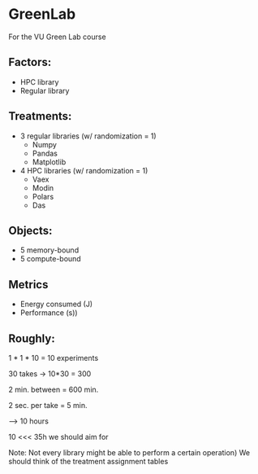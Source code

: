# GreenLab
For the VU Green Lab course

## Factors:
- HPC library
- Regular library
## Treatments:
- 3 regular libraries (w/ randomization = 1)
  - Numpy
  - Pandas
  - Matplotlib
- 4 HPC libraries (w/ randomization = 1)
  - Vaex
  - Modin
  - Polars
  - Das
## Objects:
  - 5 memory-bound
  - 5 compute-bound
## Metrics
- Energy consumed (J)
- Performance (s))

## Roughly:
1 * 1 * 10 = 10 experiments

30 takes -> 10*30 = 300

2 min. between = 600 min.

2 sec. per take = 5 min.

—> 10 hours

10 <<< 35h we should aim for

Note: Not every library might be able to perform a certain operation) We should think of the treatment assignment tables

